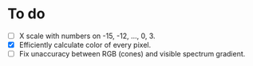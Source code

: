 # To do
- [ ] X scale with numbers on -15, -12, ..., 0, 3.
- [x] Efficiently calculate color of every pixel.
- [ ] Fix unaccuracy between RGB (cones) and visible spectrum gradient.